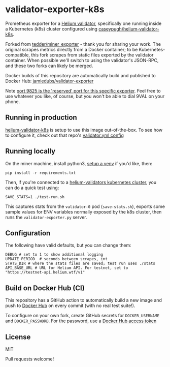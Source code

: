 # validator-exporter-k8s

Prometheus exporter for a [Helium validator](https://helium.com/stake), specifically one running inside a Kubernetes (k8s) cluster configured using [caseypugh/helium-validator-k8s](https://github.com/caseypugh/helium-validator-k8s).

Forked from [tedder/miner_exporter](https://github.com/tedder/miner_exporter) - thank you for sharing your work. The original scrapes metrics directly from a Docker container; to be Kubernetes-compatible, this fork scrapes from static files exported by the validator container. When possible we'll switch to using the validator's JSON-RPC, and these two forks can likely be merged.

Docker builds of this repository are automatically build and published to Docker Hub: [jamiedubs/validator-exporter](https://hub.docker.com/r/jamiedubs/validator-exporter)

Note [port 9825 is the 'reserved' port for this specific exporter](https://github.com/prometheus/prometheus/wiki/Default-port-allocations). Feel free to use whatever you like, of course, but you won't be able to dial 9VAL on your phone.

## Running in production

[helium-validator-k8s](https://github.com/caseypugh/helium-validator-k8s) is setup to use this image out-of-the-box. To see how to configure it, check out that repo's [validator.yml config](https://github.com/caseypugh/helium-validator-k8s/blob/main/k8s/validator.yml)

## Running locally

On the miner machine, install python3, [setup a venv](https://docs.python.org/3/library/venv.html) if you'd like, then:

```
pip install -r requirements.txt
```

Then, if you're connected to a [helium-validators kubernetes cluster](https://github.com/caseypugh/helium-validators), you can do a quick test using:

```
SAVE_STATS=1 ./test-run.sh
```

This captures stats from the `validator-0` pod (`save-stats.sh`), exports some sample values for ENV variables normally exposed by the k8s cluster, then runs the `validator-exporter.py` server.


## Configuration

The following have valid defaults, but you can change them:

```
DEBUG # set to 1 to show additional logging
UPDATE_PERIOD  # seconds between scrapes, int
STATS_DIR # where the stats files are saved; test run uses ./stats
API_BASE_URL # URL for Helium API. For testnet, set to "https://testnet-api.helium.wtf/v1"
```

## Build on Docker Hub (CI)

This repository has a GitHub action to automatically build a new image and push to [Docker Hub](https://hub.docker.com/r/jamiedubs/validator-exporter) on every commit (with no real test suite!). 

To configure on your own fork, create GitHub secrets for `DOCKER_USERNAME` and `DOCKER_PASSWORD`. For the password, use a [Docker Hub access token](https://hub.docker.com/settings/security)

## License

MIT

Pull requests welcome!
